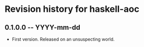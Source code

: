 # Revision history for haskell-aoc

## 0.1.0.0 -- YYYY-mm-dd

* First version. Released on an unsuspecting world.
